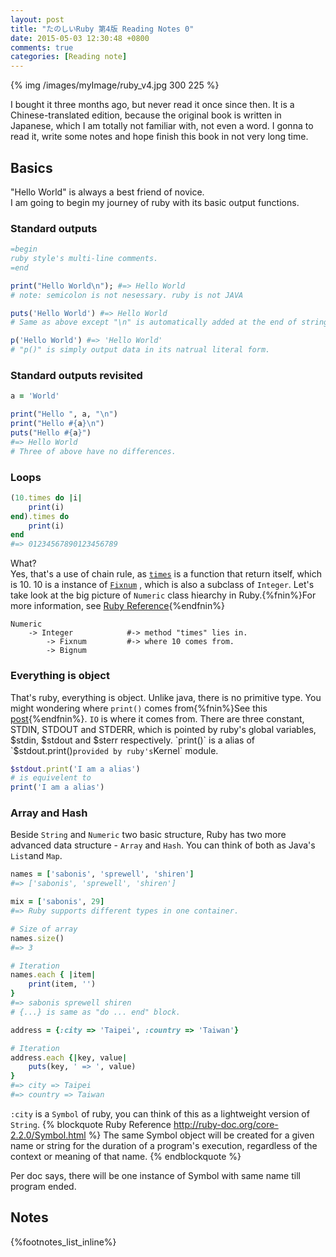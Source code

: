 ```yaml
---
layout: post
title: "たのしいRuby 第4版 Reading Notes 0"
date: 2015-05-03 12:30:48 +0800
comments: true
categories: [Reading note]
---
```


{% img /images/myImage/ruby_v4.jpg 300 225 %}

I bought it three months ago, but never read it once since then.
It is a Chinese-translated edition, because the original book is
written in Japanese, which I am totally not familiar with, not
even a word.
I gonna to read it, write some notes and hope finish this
book in not very long time.

## Basics

"Hello World" is always a best friend of novice.  
I am going to begin my journey of ruby with its basic output functions.

### Standard outputs

``` ruby
=begin
ruby style's multi-line comments.
=end

print("Hello World\n"); #=> Hello World
# note: semicolon is not nesessary. ruby is not JAVA

puts('Hello World') #=> Hello World
# Same as above except "\n" is automatically added at the end of string.

p('Hello World') #=> 'Hello World'
# "p()" is simply output data in its natrual literal form.
```
### Standard outputs revisited

``` ruby
a = 'World'

print("Hello ", a, "\n")
print("Hello #{a}\n")
puts("Hello #{a}")
#=> Hello World
# Three of above have no differences.

```

### Loops

``` ruby
(10.times do |i|
    print(i)
end).times do
    print(i)
end
#=> 01234567890123456789

```

What?  
Yes, that's a use of chain rule, as [`times`](http://ruby-doc.org/core-2.2.2/Integer.html#method-i-times)
is a function that return itself, which is 10.
10 is a instance of [`Fixnum`](http://ruby-doc.org/core-2.2.2/Fixnum.html)
, which is also a subclass of `Integer`.
Let's take look at the big picture of `Numeric` class hiearchy in Ruby.{%fnin%}For more information, see [Ruby Reference](http://ruby-doc.org/core-2.2.2/Numeric.html){%endfnin%}

``` text Class Hiearchy
Numeric
    -> Integer            #-> method "times" lies in.
        -> Fixnum         #-> where 10 comes from.
        -> Bignum
```
### Everything is object

That's ruby, everything is object. Unlike java, there is no primitive type.
You might wondering where `print()` comes from{%fnin%}See this [post](https://robots.thoughtbot.com/io-in-ruby){%endfnin%}.
`IO` is where it comes from. There are three constant, STDIN, STDOUT and STDERR, which is pointed by 
ruby's global variables, $stdin, $stdout and $sterr respectively.  
`print()` is a alias of `$stdout.print()` provided by ruby's `Kernel` module.

``` ruby print() is alias of $stdout.print()
$stdout.print('I am a alias')
# is equivelent to
print('I am a alias')
```
### Array and Hash
Beside `String` and `Numeric` two basic structure, Ruby has two more advanced data structure -
`Array` and `Hash`.
You can think of both as Java's `List`and `Map`.

``` ruby Array
names = ['sabonis', 'sprewell', 'shiren']
#=> ['sabonis', 'sprewell', 'shiren']

mix = ['sabonis', 29]
#=> Ruby supports different types in one container.

# Size of array
names.size()
#=> 3

# Iteration
names.each { |item|
    print(item, '')
}
#=> sabonis sprewell shiren
# {...} is same as "do ... end" block.

```

``` ruby Hash
address = {:city => 'Taipei', :country => 'Taiwan'}

# Iteration
address.each {|key, value|
    puts(key, ' => ', value)
}
#=> city => Taipei
#=> country => Taiwan
```

`:city` is a `Symbol` of ruby, you can think of this as a lightweight 
version of `String`.
{% blockquote Ruby Reference http://ruby-doc.org/core-2.2.0/Symbol.html %}
The same Symbol object will be created for a given name or string for the duration of a program's execution, regardless of the context or meaning of that name.
{% endblockquote %}

Per doc says, there will be one instance of Symbol with same name till program ended.  


## Notes
{%footnotes_list_inline%}

